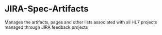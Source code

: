 # JIRA-Spec-Artifacts
Manages the artifacts, pages and other lists associated with all HL7 projects managed through JIRA feedback projects
